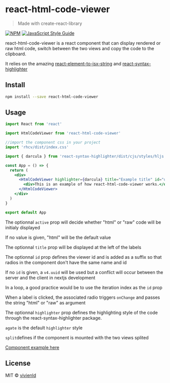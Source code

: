 # react-html-code-viewer

> Made with create-react-library

[![NPM](https://img.shields.io/npm/v/react-html-code-viewer.svg)](https://www.npmjs.com/package/react-html-code-viewer) [![JavaScript Style Guide](https://img.shields.io/badge/code_style-standard-brightgreen.svg)](https://standardjs.com)

react-html-code-viewer is a react component that can display rendered or raw html code, switch between the two views and copy the code to the clipboard.

It relies on the amazing [react-element-to-jsx-string](https://www.npmjs.com/package/react-element-to-jsx-string) and [react-syntax-highlighter](https://www.npmjs.com/package/react-syntax-highlighter)

## Install

```bash
npm install --save react-html-code-viewer
```

## Usage

```jsx
import React from 'react'

import HtmlCodeViewer from 'react-html-code-viewer'

//import the component css in your project
import 'rhcv/dist/index.css'

import { darcula } from 'react-syntax-highlighter/dist/cjs/styles/hljs'

const App = () => {
  return (
    <div>
      <HtmlCodeViewer highlighter={darcula} title="Example title" id="unique-id" active="raw" split onChange={(active) => { console.log(active) }}>
        <div>This is an example of how react-html-code-viewer works.</div>
      </HtmlCodeViewer>
    </div>
  )
}

export default App

```

The optionnal `active` prop will decide whether "html" or "raw" code will be initialy displayed

If no value is given, "html" will be the default value

The optionnal `title` prop will be displayed at the left of the labels

The optionnal `id` prop defines the viewer id and is added as a suffix so that radios in the component don't have the same name and id

If no `id` is given, a `v4.uuid` will be used but a conflict will occur between the server and the client in nextjs development

In a loop, a good practice would be to use the iteration index as the `id` prop

When a label is clicked, the associated radio triggers `onChange` and passes the string "html" or "raw" as argument

The optionnal `highlighter` prop defines the highlighting style of the code through the react-syntax-highlighter package.

`agate` is the default `highlighter` style

`split`defines if the component is mounted with the two views splited

[Component example here](https://vivienld.github.io/react-html-code-viewer/)

## License

MIT © [vivienld](https://github.com/vivienld)
